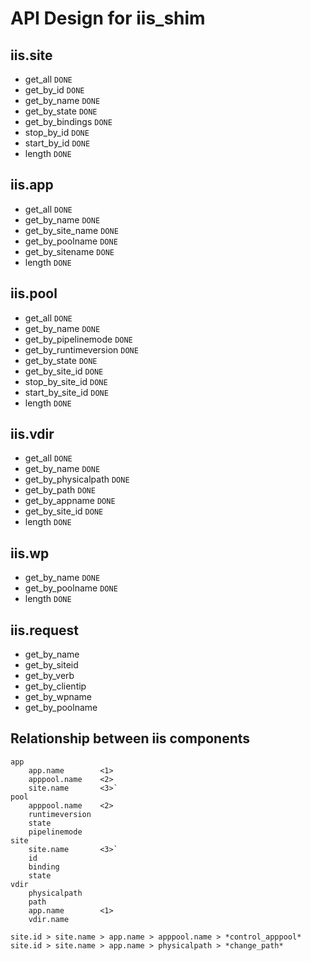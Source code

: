 # API Design for iis_shim

## iis.site
- get_all `DONE`
- get_by_id `DONE`
- get_by_name `DONE`
- get_by_state `DONE`
- get_by_bindings `DONE`
- stop_by_id `DONE`
- start_by_id `DONE`
- length `DONE`

## iis.app
- get_all `DONE`
- get_by_name `DONE`
- get_by_site_name `DONE`
- get_by_poolname `DONE`
- get_by_sitename `DONE`
- length `DONE`

## iis.pool
- get_all `DONE`
- get_by_name `DONE`
- get_by_pipelinemode `DONE`
- get_by_runtimeversion `DONE`
- get_by_state `DONE`
- get_by_site_id `DONE`
- stop_by_site_id `DONE`
- start_by_site_id `DONE`
- length `DONE`

## iis.vdir
- get_all `DONE`
- get_by_name `DONE`
- get_by_physicalpath `DONE`
- get_by_path `DONE`
- get_by_appname `DONE`
- get_by_site_id `DONE`
- length `DONE`

## iis.wp
- get_by_name `DONE`
- get_by_poolname `DONE`
- length `DONE`

## iis.request
- get_by_name
- get_by_siteid
- get_by_verb
- get_by_clientip
- get_by_wpname
- get_by_poolname


## Relationship between iis components

    app
        app.name        <1>
        apppool.name    <2>
        site.name       <3>`
    pool
        apppool.name    <2>
        runtimeversion
        state
        pipelinemode
    site
        site.name       <3>`
        id
        binding
        state
    vdir
        physicalpath
        path
        app.name        <1>
        vdir.name

    site.id > site.name > app.name > apppool.name > *control_apppool*
    site.id > site.name > app.name > physicalpath > *change_path*

